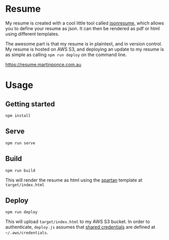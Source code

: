 # Resume

My resume is created with a cool little tool called [jsonresume](https://jsonresume.org/), which allows you to define your resume as json. It can then be rendered as pdf or html using different templates.

The awesome part is that my resume is in plaintext, and in version control. My resume is hosted on AWS S3, and deploying an update to my resume is as simple as calling `npm run deploy` on the command line.

https://resume.martinponce.com.au

# Usage

## Getting started

```
npm install
```

## Serve

```
npm run serve
```

## Build

```
npm run build
```

This will render the resume as html using the [spartan](https://github.com/phoinixi/jsonresume-theme-spartan) template at `target/index.html`

## Deploy

```
npm run deploy
```

This will upload `target/index.html` to my AWS S3 bucket. In order to authenticate, `deploy.js` assumes that [shared credentials](https://docs.aws.amazon.com/sdk-for-javascript/v2/developer-guide/loading-node-credentials-shared.html) are defined at `~/.aws/credentials`.